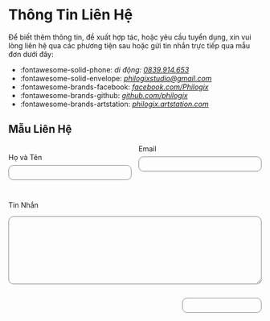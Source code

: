 # Thông Tin Liên Hệ

Để biết thêm thông tin, đề xuất hợp tác, hoặc yêu cầu tuyển dụng, xin vui lòng liên hệ qua các phương tiện sau hoặc gửi tin nhắn trực tiếp qua mẫu đơn dưới đây:

- :fontawesome-solid-phone: _di động: [0839.914.653]()_
- :fontawesome-solid-envelope: _[philogixstudio@gmail.com](mailto:philogixstudio@gmail.com)_
- :fontawesome-brands-facebook: _[facebook.com/Philogix](https://www.facebook.com/Philogix)_
- :fontawesome-brands-github: _[github.com/philogix](https://github.com/philogix)_
- :fontawesome-brands-artstation: _[philogix.artstation.com](https://philogix.artstation.com)_

## Mẫu Liên Hệ

<div class="contact-form">
<form action="your-form-submission-link" method="post">
  <div class="input-group">
    <div class="input-field">
      </br>
      <label for="name">Họ và Tên</label>
      <input type="text" id="name" name="name" required>
    </div>
    <div class="input-field">
      <label for="email">Email</label>
      <input type="email" id="email" name="email" required>
    </div>
  </div>
  
  <label for="message">Tin Nhắn</label>
  <textarea id="message" name="message" rows="8" required></textarea>
  
  <div class="submit-button">
    <button type="submit">Gửi</button>
  </div>
</form>
</div>

<style>
.material-icons {
  vertical-align: middle;
  padding-right: 5px;
}
.contact-form form {
  display: flex;
  flex-direction: column;
  margin: auto;
}
.input-group {
  display: flex;
  flex-wrap: wrap; /* Thêm để xử lý trường hợp màn hình nhỏ */
}
.input-field {
  display: flex;
  flex-direction: column;
  flex: 1;
  margin-right: 1em;
}
.input-field:last-child {
  margin-right: 0;
}
.contact-form label {
  margin-bottom: 0.5em;
}
.contact-form input[type="text"],
.contact-form input[type="email"],
.contact-form textarea {
  padding: 0.5em;
  border: 1px solid gray;
  background-color: transparent;
  border-radius: 10px;
  margin-bottom: 2em; /* Khoảng cách dưới mỗi trường nhập */
}
.submit-button {
  text-align: right; /* Căn phải nút gửi */
}
.contact-form button[type="submit"] {
  padding: 0.5em 5em; /* Điều chỉnh kích thước nút gửi */
  border: 01px solid gray; /* Viền trắng */
  background-color: transparent; /* Nền trong suốt */
  color: white;
  border-radius: 10px;
  cursor: pointer;
  transition: background-color 0.3s ease; /* Hiệu ứng khi hover */
}
.contact-form button[type="submit"]:hover {
  background-color: white; /* Màu nền khi hover */
  color: #333; /* Màu chữ khi hover */
}
</style>

